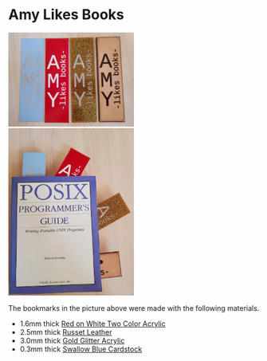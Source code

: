 # Amy Likes Books

<a href="./Bookmarks.jpg"><img src="Bookmarks-thumbnail.jpg" width="50%"/></a>
<a href="./BookmarksInBook.jpg"><img src="BookmarksInBook-thumbnail.jpg" width="50%"/></a>

The bookmarks in the picture above were made with the following materials.

* 1.6mm thick [Red on White Two Color Acrylic](https://www.ponoko.com/materials/red-on-white-two-color-acrylic)
* 2.5mm thick [Russet Leather](https://www.ponoko.com/materials/russet-leather)
* 3.0mm thick [Gold Glitter Acrylic](https://www.ponoko.com/materials/gold-glitter-acrylic)
* 0.3mm thick [Swallow Blue Cardstock](https://www.ponoko.com/materials/swallow-blue-cardstock)
